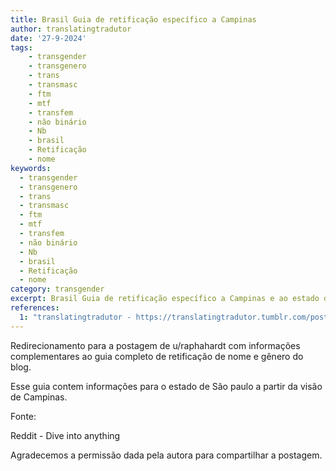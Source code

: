 ```yaml
---
title: Brasil Guia de retificação específico a Campinas
author: translatingtradutor
date: '27-9-2024'
tags:
    - transgender
    - transgenero
    - trans
    - transmasc
    - ftm
    - mtf
    - transfem
    - não binário
    - Nb
    - brasil
    - Retificação
    - nome
keywords:
  - transgender
  - transgenero
  - trans
  - transmasc
  - ftm
  - mtf
  - transfem
  - não binário
  - Nb
  - brasil
  - Retificação
  - nome
category: transgender
excerpt: Brasil Guia de retificação específico a Campinas e ao estado de São PauloRedirecionamento para a postagem de u/raphahardt com informações complement...
references:
  1: "translatingtradutor - https://translatingtradutor.tumblr.com/post/762782021449826305/brasil-guia-de-retifica%C3%A7%C3%A3o-espec%C3%ADfico-a-campinas"
---
```


Redirecionamento para a postagem de u/raphahardt com informações complementares ao guia completo de retificação de nome e gênero do blog.

Esse guia contem informações para o estado de São paulo a partir da visão de Campinas.

Fonte:

Reddit - Dive into anything

Agradecemos a permissão dada pela autora para compartilhar a postagem.